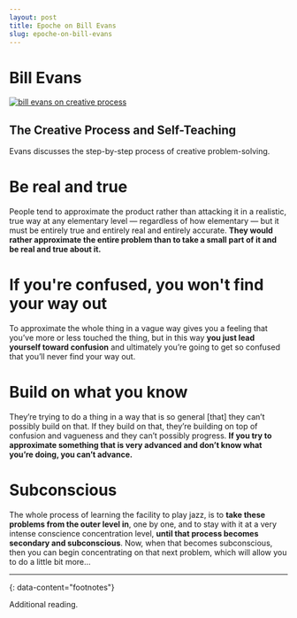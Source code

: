 ```yaml
---
layout: post
title: Epoche on Bill Evans
slug: epoche-on-bill-evans
---
```


# Bill Evans

[![bill evans on creative process](https://i2.wp.com/www.caravanjazz.es/wp-content/uploads/2020/09/Bill-Evans.jpg)](https://www.youtube.com/watch?v=YEHWaGuurUk "Bill Evans on the creative process")


## The Creative Process and Self-Teaching
Evans discusses the step-by-step process of creative problem-solving.

# Be real and true

People tend to approximate the product rather than attacking it in a realistic, true way at any elementary level — regardless of how elementary — but it must be entirely true and entirely real and entirely accurate. **They would rather approximate the entire problem than to take a small part of it and be real and true about it.**

# If you're confused, you won't find your way out

To approximate the whole thing in a vague way gives you a feeling that you’ve more or less touched the thing, but in this way **you just lead yourself toward confusion** and ultimately you’re going to get so confused that you’ll never find your way out.

#  Build on what you know

They’re trying to do a thing in a way that is so general [that] they can’t possibly build on that. If they build on that, they’re building on top of confusion and vagueness and they can’t possibly progress. **If you try to approximate something that is very advanced and don’t know what you’re doing, you can’t advance.**

# Subconscious

The whole process of learning the facility to play jazz, is to **take these problems from the outer level in**, one by one, and to stay with it at a very intense conscience concentration level, **until that process becomes secondary and subconscious**. Now, when that becomes subconscious, then you can begin concentrating on that next problem, which will allow you to do a little bit more…

---
{: data-content="footnotes"}

Additional reading.

[^1]: *Animation resources* [animation resources](https://animationresources.org/theory-bill-evans-on-the-creative-process-and-self-teaching/)

[^2]: *brain picknigs* [brain picknigs](https://www.brainpickings.org/2014/10/30/the-universal-mind-of-bill-evans/)

[^3]: *presentationzen* [presentationzen](https://www.presentationzen.com/presentationzen/2016/05/the-creative-process.html)
